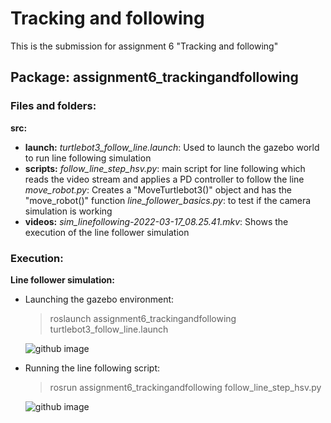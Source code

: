 # Tracking and following
This is the submission for assignment 6 "Tracking and following"

## Package: **assignment6_trackingandfollowing**

### Files and folders:
**src:**
- **launch:**
 *turtlebot3_follow_line.launch*: Used to launch the gazebo world to run line following simulation
- **scripts:**
 *follow_line_step_hsv.py*: main script for line following which reads the video stream and applies a PD controller to follow the line
 *move_robot.py*: Creates a "MoveTurtlebot3()" object and has the "move_robot()" function
 *line_follower_basics.py*: to test if the camera simulation is working
- **videos:**
 *sim_linefollowing-2022-03-17_08.25.41.mkv*: Shows the execution of the line follower simulation

### Execution:
**Line follower simulation:**
- Launching the gazebo environment:
	>roslaunch assignment6_trackingandfollowing turtlebot3_follow_line.launch

	![github image](https://github.com/sid25j/AuE823_Team9/blob/main/catkin_ws/src/assignment6_trackingandfollowing/src/videos/images/roslaunch_gazebo.PNG)

- Running the line following script:
	>rosrun assignment6_trackingandfollowing follow_line_step_hsv.py

	![github image](https://github.com/sid25j/AuE823_Team9/blob/main/catkin_ws/src/assignment6_trackingandfollowing/src/videos/images/sim_execution.PNG)
